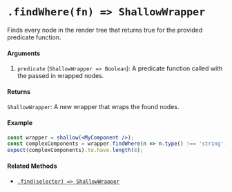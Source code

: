 # `.findWhere(fn) => ShallowWrapper`

Finds every node in the render tree that returns true for the provided predicate function.


#### Arguments

1. `predicate` (`ShallowWrapper => Boolean`): A predicate function called with the passed in wrapped
nodes.



#### Returns

`ShallowWrapper`: A new wrapper that wraps the found nodes.



#### Example

```jsx
const wrapper = shallow(<MyComponent />);
const complexComponents = wrapper.findWhere(n => n.type() !== 'string');
expect(complexComponents).to.have.length(8);
```


#### Related Methods

- [`.find(selector) => ShallowWrapper`](find.md)
